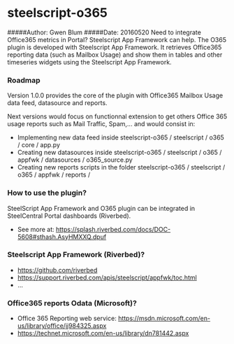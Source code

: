 # steelscript-o365
#####Author: Gwen Blum
#####Date: 20160520
Need to integrate Office365 metrics in Portal? Steelscript App Framework can help.
The O365 plugin is developed with Steelscript App Framework.
It retrieves Office365 reporting data (such as Mailbox Usage) and show them in tables and other timeseries widgets using the Steelscript App Framework.

### Roadmap

Version 1.0.0 provides the core of the plugin with Office365 Mailbox Usage data feed, datasource and reports.

Next versions would focus on functionnal extension to get others Office 365 usage reports such as Mail Traffic, Spam,... and would consist in:
- Implementing new data feed inside steelscript-o365 / steelscript / o365 / core / app.py 
- Creating new datasources inside steelscript-o365 / steelscript / o365 / appfwk / datasources / o365_source.py 
- Creating new reports scripts in the folder steelscript-o365 / steelscript / o365 / appfwk / reports / 

### How to use the plugin?

SteelScript App Framework and O365 plugin can be integrated in SteelCentral Portal dashboards (Riverbed).
- See more at: https://splash.riverbed.com/docs/DOC-5608#sthash.AsyHMXXQ.dpuf

### Steelscript App Framework (Riverbed)?

- https://github.com/riverbed
- https://support.riverbed.com/apis/steelscript/appfwk/toc.html
- ...


### Office365 reports Odata (Microsoft)?

- Office 365 Reporting web service: https://msdn.microsoft.com/en-us/library/office/jj984325.aspx
- https://technet.microsoft.com/en-us/library/dn781442.aspx
